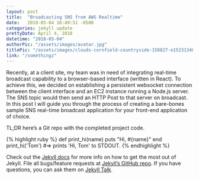 ```yaml
---
layout: post
title:  "Broadcasting SNS from AWS Realtime"
date:   2018-05-04 16:49:51 -0500
categories: jekyll update
prettyDate: April 4, 2018
datetime: "2018-05-04"
authorPic: "/assets/images/avatar.jpg"
titlePic: "/assets/images/clouds-cornfield-countryside-158827-e1523134005820-1000x500.jpg"
link: "/somethingz"
---
```

Recently, at a client site, my team was in need of integrating real-time broadcast capability to a browser-based interface (written in React). To achieve this, we decided on establishing a persistent websocket connection between the client interface and an EC2 instance running a Node.js server. The SNS topic would then send an HTTP Post to that server on broadcast. In this post I will guide you through the process of creating a bare-bones sample SNS real-time broadcast application for your front-end application of choice.

TL;DR here’s a Git repo with the completed project code.

{% highlight ruby %}
def print_hi(name)
  puts "Hi, #{name}"
end
print_hi('Tom')
#=> prints 'Hi, Tom' to STDOUT.
{% endhighlight %}

Check out the [Jekyll docs][jekyll-docs] for more info on how to get the most out of Jekyll. File all bugs/feature requests at [Jekyll’s GitHub repo][jekyll-gh]. If you have questions, you can ask them on [Jekyll Talk][jekyll-talk].

[jekyll-docs]: https://jekyllrb.com/docs/home
[jekyll-gh]:   https://github.com/jekyll/jekyll
[jekyll-talk]: https://talk.jekyllrb.com/
